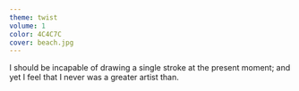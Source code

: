 ```yaml
---
theme: twist
volume: 1
color: 4C4C7C
cover: beach.jpg
---
```

I should be incapable of drawing a single stroke at the present moment; and yet I feel that I never was a greater artist than.
